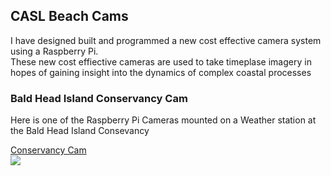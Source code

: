 ## CASL Beach Cams
I have designed built and programmed a new cost effective camera system using a Raspberry Pi.<br> These new cost effiective cameras are used to take timeplase imagery in hopes of gaining insight into the dynamics of complex coastal processes 

### Bald Head Island Conservancy Cam

Here is one of the Raspberry Pi Cameras mounted on a Weather station at the Bald Head Island Consevancy 

<a href="/cam12">Conservancy Cam</a>
<br> <img src='/cam12/cam12_09-04-2017_09:30.jpg'>


